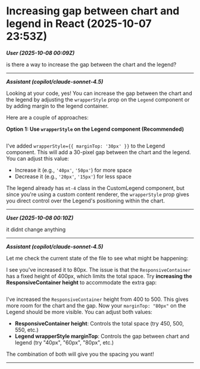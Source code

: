 <!-- Generated by SpecStory -->

<!-- vscode Session 7deda714-c340-4c33-b789-615d375b5a4c (2025-10-07 23:53Z) -->

# Increasing gap between chart and legend in React (2025-10-07 23:53Z)

_**User (2025-10-08 00:09Z)**_

is there a way to increase the gap between the chart and the  legend?

---

_**Assistant (copilot/claude-sonnet-4.5)**_

Looking at your code, yes! You can increase the gap between the chart and the legend by adjusting the `wrapperStyle` prop on the `Legend` component or by adding margin to the legend container.

Here are a couple of approaches:

**Option 1: Use `wrapperStyle` on the Legend component (Recommended)** 
```

```


I've added `wrapperStyle={{ marginTop: '30px' }}` to the Legend component. This will add a 30-pixel gap between the chart and the legend. You can adjust this value:
- Increase it (e.g., `'40px'`, `'50px'`) for more space
- Decrease it (e.g., `'20px'`, `'15px'`) for less space

The legend already has `mt-4` class in the CustomLegend component, but since you're using a custom content renderer, the `wrapperStyle` prop gives you direct control over the Legend's positioning within the chart.

---

_**User (2025-10-08 00:10Z)**_

it didnt change anything

---

_**Assistant (copilot/claude-sonnet-4.5)**_

Let me check the current state of the file to see what might be happening: 

I see you've increased it to 80px. The issue is that the `ResponsiveContainer` has a fixed height of 400px, which limits the total space. Try **increasing the ResponsiveContainer height** to accommodate the extra gap: 
```

```


I've increased the `ResponsiveContainer` height from 400 to 500. This gives more room for the chart and the gap. Now your `marginTop: "80px"` on the Legend should be more visible. You can adjust both values:

- **ResponsiveContainer height**: Controls the total space (try 450, 500, 550, etc.)
- **Legend wrapperStyle marginTop**: Controls the gap between chart and legend (try "40px", "60px", "80px", etc.)

The combination of both will give you the spacing you want!

---

